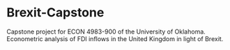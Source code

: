# Brexit-Capstone
Capstone project for ECON 4983-900 of the University of Oklahoma. Econometric analysis of FDI inflows in the United Kingdom in light of Brexit.
